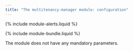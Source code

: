 ```yaml
---
title: "The multitenancy-manager module: configuration"
---
```


{% include module-alerts.liquid %}

{% include module-bundle.liquid %}

The module does not have any mandatory parameters.

<!-- SCHEMA -->
